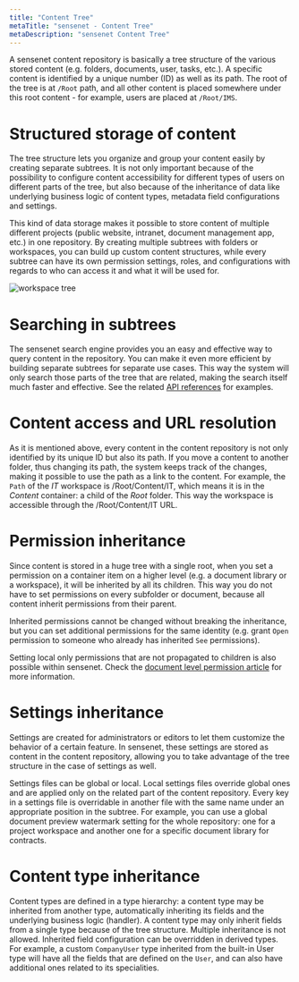 ```yaml
---
title: "Content Tree"
metaTitle: "sensenet - Content Tree"
metaDescription: "sensenet Content Tree"
---
```


A sensenet content repository is basically a tree structure of the various stored content (e.g. folders, documents, user, tasks, etc.). A specific content is identified by a unique number (ID) as well as its path. The root of the tree is at `/Root` path, and all other content is placed somewhere under this root content - for example, users are placed at `/Root/IMS`.

# Structured storage of content

The tree structure lets you organize and group your content easily by creating separate subtrees. It is not only important because of the possibility to configure content accessibility for different types of users on different parts of the tree, but also because of the inheritance of data like underlying business logic of content types, metadata field configurations and settings.

This kind of data storage makes it possible to store content of multiple different projects (public website, intranet, document management app, etc.) in one repository. By creating multiple subtrees with folders or workspaces, you can build up custom content structures, while every subtree can have its own permission settings, roles, and configurations with regards to who can access it and what it will be used for.

![workspace tree](../img/workspace.png)

# Searching in subtrees

The sensenet search engine provides you an easy and effective way to query content in the repository. You can make it even more efficient by building separate subtrees for separate use cases. This way the system will only search those parts of the tree that are related, making the search itself much faster and effective. See the related [API references](/api-docs/querying/01-id-path) for examples.

# Content access and URL resolution

As it is mentioned above, every content in the content repository is not only identified by its unique ID but also its path. If you move a content to another folder, thus changing its path, the system keeps track of the changes, making it possible to use the path as a link to the content. For example, the `Path` of the *IT* workspace is /Root/Content/IT, which means it is in the *Content* container: a child of the *Root* folder. This way the workspace is accessible through the /Root/Content/IT URL.

# Permission inheritance

Since content is stored in a huge tree with a single root, when you set a permission on a container item on a higher level (e.g. a document library or a workspace), it will be inherited by all its children. This way you do not have to set permissions on every subfolder or document, because all content inherit permissions from their parent.

Inherited permissions cannot be changed without breaking the inheritance, but you can set additional permissions for the same identity (e.g. grant `Open` permission to someone who already has inherited `See` permissions).

Setting local only permissions that are not propagated to children is also possible within sensenet. Check the [document level permission article](/concepts/document-level-permissions) for more information.

# Settings inheritance

Settings are created for administrators or editors to let them customize the behavior of a certain feature. In sensenet, these settings are stored as content in the content repository, allowing you to take advantage of the tree structure in the case of settings as well.

Settings files can be global or local. Local settings files override global ones and are applied only on the related part of the content repository. Every key in a settings file is overridable in another file with the same name under an appropriate position in the subtree. For example, you can use a global document preview watermark setting for the whole repository: one for a project workspace and another one for a specific document library for contracts.

# Content type inheritance

Content types are defined in a type hierarchy: a content type may be inherited from another type, automatically inheriting its fields and the underlying business logic (handler). A content type may only inherit fields from a single type because of the tree structure. Multiple inheritance is not allowed. Inherited field configuration can be overridden in derived types. For example, a custom `CompanyUser` type inherited from the built-in User type will have all the fields that are defined on the `User`, and can also have additional ones related to its specialities.
